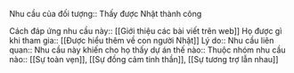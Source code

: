 Nhu cầu của đối tượng:: Thấy được Nhật thành công


Cách đáp ứng nhu cầu này:: [[Giới thiệu các bài viết trên web]]
Họ được gì khi tham gia:: [[Được hiểu thêm về con người Nhật]]
Lý do:: 
Nhu cầu liên quan:: 
Nhu cầu này khiến cho họ thấy dự án thế nào:: 
Thuộc nhóm nhu cầu nào:: [[Sự toàn vẹn]], [[Sự đồng cảm tinh thần]], [[Sự tương trợ lẫn nhau]]
